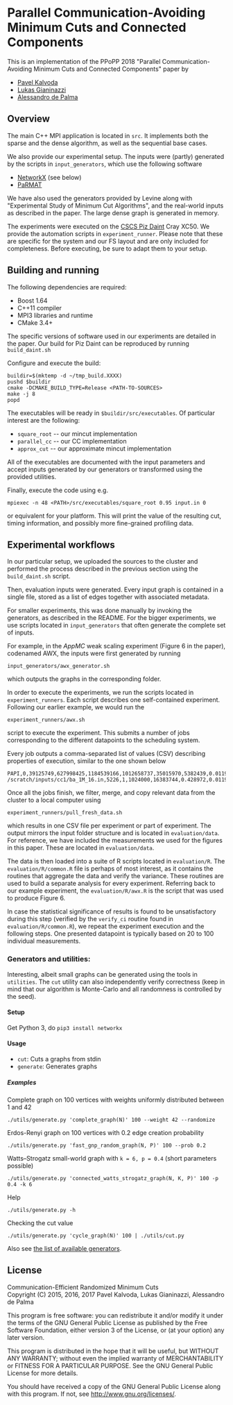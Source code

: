 # Parallel Communication-Avoiding Minimum Cuts and Connected Components

This is an implementation of the PPoPP 2018 "Parallel Communication-Avoiding Minimum Cuts and Connected Components" paper by

- [Pavel Kalvoda](https://github.com/PJK)
- [Lukas Gianinazzi](https://github.com/glukas)
- [Alessandro de Palma](https://github.com/AleDepo93)

## Overview
The main C++ MPI application is located in `src`. It implements both the sparse and the dense algorithm, as well as the sequential base cases.

We also provide our experimental setup. The inputs were (partly) generated by the scripts in `input_generators`, which use the following software

 - [NetworkX](https://networkx.github.io/) (see below)
 - [PaRMAT](https://github.com/farkhor/PaRMAT)

We have also used the generators provided by Levine along with "Experimental Study of Minimum Cut Algorithms", and the real-world inputs as described in the paper. The large dense graph is generated in memory.
 
The experiments were executed on the [CSCS Piz Daint](https://www.cscs.ch/computers/piz-daint/) Cray XC50. We provide the automation scripts in `experiment_runner`. Please note that these are specific for the system and our FS layout and are only included for completeness. Before executing, be sure to adapt them to your setup.
 
## Building and running
The following dependencies are required:

 - Boost 1.64
 - C++11 compiler
 - MPI3 libraries and runtime
 - CMake 3.4+

The specific versions of software used in our experiments are detailed in the paper. Our build for Piz Daint can be reproduced by running `build_daint.sh` 

Configure and execute the build:
```
buildir=$(mktemp -d ~/tmp_build.XXXX)
pushd $buildir
cmake -DCMAKE_BUILD_TYPE=Release <PATH-TO-SOURCES>
make -j 8
popd
```

The executables will be ready in `$buildir/src/executables`. Of particular interest are the following:

- `square_root` -- our mincut implementation
- `parallel_cc` -- our CC implementation
- `approx_cut` -- our approximate mincut implementation

All of the executables are documented with the input parameters and accept inputs generated by our generators or transformed using the provided utilities.

Finally, execute the code using e.g.
```
mpiexec -n 48 <PATH>/src/executables/square_root 0.95 input.in 0
```
or equivalent for your platform. This will print the value of the resulting cut, timing information, and possibly more fine-grained profiling data.

## Experimental workflows


In our particular setup, we uploaded the sources to the cluster and performed the process described in the previous section using the `build_daint.sh` script.

Then, evaluation inputs were generated. Every input graph is contained in a single file, stored as a list of edges together with associated metadata.

For smaller experiments, this was done manually by invoking the generators, as described in the README. For the bigger experiments, we use scripts located in `input_generators` that often generate the complete set of inputs.

For example, in the *AppMC* weak scaling experiment (Figure 6 in the paper), codenamed AWX, the inputs were first generated by running
```
input_generators/awx_generator.sh
```

which outputs the graphs in the corresponding folder.

In order to execute the experiments, we run the scripts located in `experiment_runners`. Each script describes one self-contained experiment. Following our earlier example, we would run the 

```
experiment_runners/awx.sh
```


script to execute the experiment. This submits a number of jobs corresponding to the different datapoints to the scheduling system.

Every job outputs a comma-separated list of values (CSV) describing properties of execution, similar to the one shown below
```
PAPI,0,39125749,627998425,1184539166,1012658737,35015970,5382439,0.0119047
/scratch/inputs/cc1/ba_1M_16.in,5226,1,1024000,16383744,0.428972,0.011905,cc,1
```

Once all the jobs finish, we filter, merge, and copy relevant data from the cluster to a local computer using 

```
experiment_runners/pull_fresh_data.sh
```


which results in one CSV file per experiment or part of experiment. The output mirrors the input folder structure and is located in `evaluation/data`. For reference, we have included the measurements we used for the figures in this paper. These are located in `evaluation/data`.

The data is then loaded into a suite of R scripts located in `evaluation/R`. The `evaluation/R/common.R` file is perhaps of most interest, as it contains the routines that aggregate the data and verify the variance. These routines are used to build a separate analysis for every experiment. Referring back to our example experiment, the `evaluation/R/awx.R` is the script that was used to produce Figure 6.

In case the statistical significance of results is found to be unsatisfactory during this step (verified by the `verify_ci` routine found in `evaluation/R/common.R`), we repeat the experiment execution and the following steps. One presented datapoint is typically based on 20 to 100 individual measurements.


### Generators and utilities:

Interesting, albeit small graphs can be generated using the tools in `utilities`. The `cut` utility can also independently verify correctness (keep in mind that our algorithm is Monte-Carlo and all randomness is controlled by the seed).

#### Setup

Get Python 3, do `pip3 install networkx`

#### Usage

 - `cut`: Cuts a graphs from stdin
 - `generate`: Generates graphs

##### Examples

Complete graph on 100 vertices with weights uniformly distributed between 1 and 42
```
./utils/generate.py 'complete_graph(N)' 100 --weight 42 --randomize
```

Erdos-Renyi graph on 100 vertices with 0.2 edge creation probability
```
./utils/generate.py 'fast_gnp_random_graph(N, P)' 100 --prob 0.2
```

Watts–Strogatz small-world graph with `k = 6, p = 0.4` (short parameters possible)
```
./utils/generate.py 'connected_watts_strogatz_graph(N, K, P)' 100 -p 0.4 -k 6
```

Help
```
./utils/generate.py -h
```

Checking the cut value
```
./utils/generate.py 'cycle_graph(N)' 100 | ./utils/cut.py
```

Also see [the list of available generators](https://networkx.github.io/documentation/networkx-1.10/reference/generators.html]).

## License

Communication-Efficient Randomized Minimum Cuts    
Copyright (C) 2015, 2016, 2017  Pavel Kalvoda, Lukas Gianinazzi, Alessandro de Palma

This program is free software: you can redistribute it and/or modify
it under the terms of the GNU General Public License as published by
the Free Software Foundation, either version 3 of the License, or
(at your option) any later version.

This program is distributed in the hope that it will be useful,
but WITHOUT ANY WARRANTY; without even the implied warranty of
MERCHANTABILITY or FITNESS FOR A PARTICULAR PURPOSE.  See the
GNU General Public License for more details.

You should have received a copy of the GNU General Public License
along with this program.  If not, see <http://www.gnu.org/licenses/>.